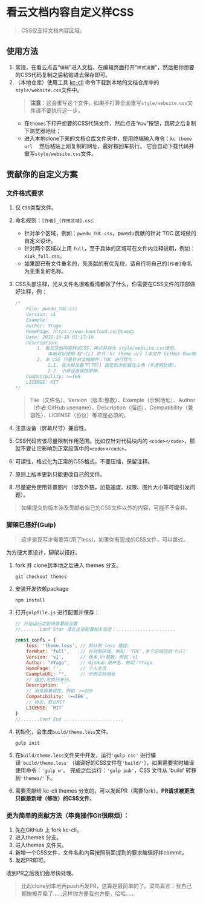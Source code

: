 # 看云文档内容自定义样CSS

> CSS仅支持文档内容区域。

## 使用方法

1. 常规，在看云点击“`编辑`”进入文档，在编辑页面打开“`样式设置`”，然后把你想要的CSS代码复制之后粘贴进去保存即可。
2. （本地仓库）使用工具 [kc-cli](https://www.npmjs.com/package/kc-cli) 命令下载到本地的文档仓库中的`style/website.css`文件中。
    > **注意**：这会重写这个文件，如果不打算全面重写`style/website.css`文件请不要执行这一步。
    * 在`themes`下打开想要的CSS代码文件，然后点击“`Raw`”按钮，跳转之后复制下浏览器地址；
    * 进入本地clone下来的文档仓库文件夹中，使用终端输入命令：`kc theme url  ` 然后粘贴上刚复制的网址，最好按回车执行。 它会自动下载代码并重写`style/website.css`文件。

## 贡献你的自定义方案

### 文件格式要求

1. 仅 `CSS`类型文件。
2. 命名规则：`[作者]_[作用区域].css`:
    * 针对单个区域，例如：`pwedu_TOC.css`，pwedu贡献的针对 TOC 区域做的自定义设计。
    * 针对两个区域以上用 `full`，至于具体的区域可在文件内注释说明，例如：`xiak_full.css`。
    * 如果跟已有文件重名的，先贡献的有优先权，请自行将自己的`[作者]`命名为无重复的名称。
3. CSS头部注释，光从文件名很难看清都做了什么，你需要在CSS文件的顶部做好注释，例：
    ```css
    /*
        File: pwedu_TOC.css
        Version: v1
        Example:
        Author: YYago
        HomePage: https://www.kancloud.cn/@pwedu
        Date: 2018-10-18 03:17:16
        Description: 
            1. 看云文档内容样式CSS，拷贝并存为 style/website.css使用。
                本地可以使用 KC-CLI 命令：kc theme url [本文件 GitHub Raw地址] 快速获取。
            2. 本 CSS 只是针对文档插件：TOC 进行优化：
                2.1. 在大屏设备下[TOC] 固定到浏览器左上角（半透明处理）。
                2.2. 小屏设备保持原样。 
        Compatibility: >=IE6
        LICENSE: MIT
    */
    ```
    > File（文件名）、Version（版本:整数）、Example（示例地址）、Author（作者:GitHub usename）、Description（描述）、Compatibility（兼容性）、LICENSE（协议）等项是必须的。

4. 注意设备（屏幕尺寸）兼容性。 
5. CSS代码应该尽量限制作用范围。比如仅针对代码块内的 `<code></code>`，那就不要让它影响到正常段落中的`<code></code>`。
6. 可读性，格式化为正常的CSS格式，不要压缩，保留注释。
7. 原则上版本更新只能更改自己的文件。
8. 尽量避免使用背景图片（涉及外链，加载速度、权限、图片大小等可能引发问题）。

> 如果提交的版本涉及贡献者自己的CSS文件以外的内容，可能不予合并。

### 脚架已搭好(Gulp)

> 这步是现写才需要弄(用了less)，如果你有现成的CSS文件，可以跳过。

为方便大家设计，脚架以搭好。

1. fork 并 clone到本地之后进入 themes 分支。
    ```shell
    git checkout themes
    ```
2. 安装开发依赖package
    ```shell
    npm install
    ```
3. 打开`gulpfile.js` 进行配置并保存：
    ```js
    // 开始运行之前请做基础设置
    //.......Conf Star 请在这里配置相关信息：......................

    const confs = {
        less: 'theme.less', // 默认的 less 路径。
        forWhat: 'full',    // 针对的区域，例如：'TOC',多个区域则用'full'
        Version: 'v1',      // 版本,V+整数，例如：v1
        Author: "YYago",    // GitHub 用户名，例如：YYago
        HomoPage: '',       // 个人主页
        ExampleURL: "",     // 示例文档地址
        // 描述,可换行多行。
        Description: ``,
        // 浏览器兼容性，例如：>=IE9
        Compatibility: `>=IE6`,
        // 协议，默认MIT
        LICENSE: `MIT`
    }
    //.......Conf End ......................
    ```
4. 初始化，会生成`build/theme.less`文件。
    ```shell
    gulp init
    ```
5. 在`build/theme.less`文件夹中开发，运行`'gulp css'` 进行编译`'build/theme.less'`（编译好的CSS文件在`'build/'`），如果需要实时编译使用命令：`'gulp w'`。 完成之后运行：`'gulp pub'`，CSS 文件从 'build' 转移到`'themes/'`下。

6. 需要贡献给 kc-cli themes 分支的，可以发起PR（需要fork）。**PR请求被更改只能是新增（修改）的CSS文件**。

### 更为简单的贡献方法（毕竟操作Git很麻烦）：
    
1. 先在GitHub 上 fork kc-cli。
2. 进入themes 分支。
3. 进入themes 文件夹。
4. 新增一个CSS文件，文件名和内容按照前面提到的要求编辑好并commit。
5. 发起PR即可。

收到PR之后我们会尽快处理。
> 比起clone到本地再push再发PR，这算是最简单的了。菜鸟真言：我自己都快被弄晕了......这样你方便我也方便，哈哈......
